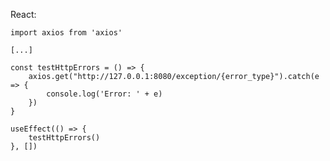 React:

    import axios from 'axios'

    [...]

    const testHttpErrors = () => {
        axios.get("http://127.0.0.1:8080/exception/{error_type}").catch(e => {
            console.log('Error: ' + e)
        })
    }
    
    useEffect(() => {
        testHttpErrors()
    }, [])